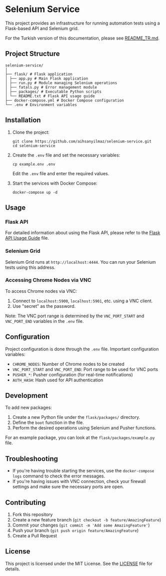 # Selenium Service

This project provides an infrastructure for running automation tests using a Flask-based API and Selenium grid.

For the Turkish version of this documentation, please see [README_TR.md](README_TR.md).

## Project Structure
```
selenium-service/
│
├── flask/ # Flask application
│ ├── app.py # Main Flask application
│ ├── run.py # Module managing Selenium operations
│ ├── fatals.py # Error management module
│ ├── packages/ # Executable Python scripts
│ └── README.txt # Flask API usage guide
├── docker-compose.yml # Docker Compose configuration
└── .env # Environment variables
```

## Installation

1. Clone the project:
   ```
   git clone https://github.com/aihsanyilmaz/selenium-service.git
   cd selenium-service
   ```

2. Create the `.env` file and set the necessary variables:
   ```
   cp example.env .env
   ```
   Edit the `.env` file and enter the required values.

3. Start the services with Docker Compose:
   ```
   docker-compose up -d
   ```

## Usage

### Flask API

For detailed information about using the Flask API, please refer to the [Flask API Usage Guide](flask/README.md) file.

### Selenium Grid

Selenium Grid runs at `http://localhost:4444`. You can run your Selenium tests using this address.

### Accessing Chrome Nodes via VNC

To access Chrome nodes via VNC:

1. Connect to `localhost:5900`, `localhost:5901`, etc. using a VNC client.
2. Use "secret" as the password.

Note: The VNC port range is determined by the `VNC_PORT_START` and `VNC_PORT_END` variables in the `.env` file.

## Configuration

Project configuration is done through the `.env` file. Important configuration variables:

- `CHROME_NODES`: Number of Chrome nodes to be created
- `VNC_PORT_START` and `VNC_PORT_END`: Port range to be used for VNC ports
- `PUSHER_*`: Pusher configuration (for real-time notifications)
- `AUTH_HASH`: Hash used for API authentication

## Development

To add new packages:

1. Create a new Python file under the `flask/packages/` directory.
2. Define the `boot` function in the file.
3. Perform the desired operations using Selenium and Pusher functions.

For an example package, you can look at the `flask/packages/example.py` file.

## Troubleshooting

- If you're having trouble starting the services, use the `docker-compose logs` command to check the error messages.
- If you're having issues with VNC connection, check your firewall settings and make sure the necessary ports are open.

## Contributing

1. Fork this repository
2. Create a new feature branch (`git checkout -b feature/AmazingFeature`)
3. Commit your changes (`git commit -m 'Add some AmazingFeature'`)
4. Push your branch (`git push origin feature/AmazingFeature`)
5. Create a Pull Request

## License

This project is licensed under the MIT License. See the [LICENSE](LICENSE) file for details.